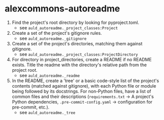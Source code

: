 # alexcommons-autoreadme

1. Find the project's root directory by looking for pyproject.toml.
   - see `auld_autoreadme._project_classes:Project`
2. Create a set of the project's gitignore rules.
   - see `auld_autoreadme._gitignore`
3. Create a set of the project's directories, matching them against gitignore.
   - see `auld_autoreadme._project_classes:ProjectDirectory`
4. For directory in project_directories, create a README if no README exists.
Title the readme with the directory's relative path from the project root.
   - see `auld_autoreadme._readme`
5. In the README, create a 'tree' or a basic code-style list of the project's
contents (matched against gitignore), with each Python file or module being
followed by its docstrings. For non-Python files, have a list of common files
and their descriptions (`requirements.txt` -> A project's Python dependencies,
`.pre-commit-config.yaml` -> configuration for pre-commit, etc.).
   - see `auld_autoreadme._tree`
